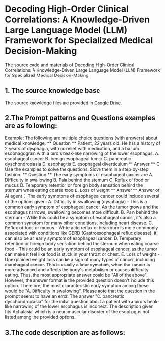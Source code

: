 # Decoding High-Order Clinical Correlations: A Knowledge-Driven Large Language Model (LLM) Framework for Specialized Medical Decision-Making
The source code and materials of Decoding High-Order Clinical Correlations: A Knowledge-Driven Large Language Model (LLM) Framework for Specialized Medical Decision-Making

## 1. The source knowledge base
The source knowledge files are provided in [Google Drive](https://drive.google.com/drive/folders/1QhtS1D1LSukheM5YDD03ONpYWP96RKHw?usp=sharing).

## 2.The Prompt patterns and Questions examples are as following:
Example:
The following are multiple choice questions (with answers) about medical knowledge. 
** Question ** Patient, 22 years old. He has a history of 2 years of dysphagia, with no relief with medication, and a barium esophagogram with a bird's beak-like narrowing of the lower esophagus. 
A. esophageal cancer 
B. benign esophageal tumor 
C. pancreatic dyschondroplasia 
D. esophagitis 
E. esophageal diverticulum 
** Answer ** C 
Use the examples to solve the questions. Slove them in a step-by-step fashion.
** Question ** The early symptoms of esophageal cancer are 
A. Difficulty in swallowing 
B. Pain behind the sternum 
C. Reflux of food or mucus 
D. Temporary retention or foreign body sensation behind the sternum when eating coarse food 
E. Loss of weight
** Answer **
Answer of AI agent：
The early symptoms of esophageal cancer could include several of the options given:
A. Difficulty in swallowing (dysphagia) - This is a common early symptom of esophageal cancer. As the tumor grows and the esophagus narrows, swallowing becomes more difficult.
B. Pain behind the sternum - While this could be a symptom of esophageal cancer, it's also a common symptom for many other conditions, including heart disease.
C. Reflux of food or mucus - While acid reflux or heartburn is more commonly associated with conditions like GERD (Gastroesophageal reflux disease), it can also be an early symptom of esophageal cancer.
D. Temporary retention or foreign body sensation behind the sternum when eating coarse food - This could be an early symptom of esophageal cancer, as the tumor can make it feel like food is stuck in your throat or chest.
E. Loss of weight - Unexplained weight loss can be a sign of many types of cancer, including esophageal cancer. This is usually a later symptom, when the cancer is more advanced and affects the body's metabolism or causes difficulty eating.
Thus, the most appropriate answer could be "All of the above". However, the answer format in the provided question doesn't include this option. Therefore, the most characteristic early symptom among these would be "A. Difficulty in swallowing".
Please note that the question in the prompt seems to have an error. The answer "C. pancreatic dyschondroplasia" for the initial question about a patient with a bird's beak-like narrowing of the lower esophagus is incorrect. The description given fits Achalasia, which is a neuromuscular disorder of the esophagus not listed among the provided options.


## 3.The code description are as follows:

